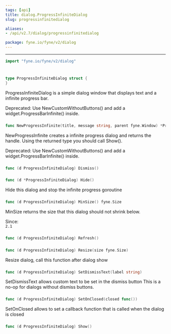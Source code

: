 ```yaml
---
tags: [api]
title: dialog.ProgressInfiniteDialog
slug: progressinfinitedialog

aliases:
- /api/v2.7/dialog/progressinfinitedialog

package: fyne.io/fyne/v2/dialog
---
```



---
```go
import "fyne.io/fyne/v2/dialog"
```

#

###

```go
type ProgressInfiniteDialog struct {
}
```

ProgressInfiniteDialog is a simple dialog window that displays text and a infinite progress bar.


<div class="deprecated">
Deprecated: Use NewCustomWithoutButtons() and add a widget.ProgressBarInfinite() inside.</div>

###

```go
func NewProgressInfinite(title, message string, parent fyne.Window) *ProgressInfiniteDialog
```
NewProgressInfinite creates a infinite progress dialog and returns the handle. Using the returned type you should call Show().


<div class="deprecated">
Deprecated: Use NewCustomWithoutButtons() and add a widget.ProgressBarInfinite() inside.</div>

###

```go
func (d ProgressInfiniteDialog) Dismiss()
```

###

```go
func (d *ProgressInfiniteDialog) Hide()
```
Hide this dialog and stop the infinite progress goroutine

###

```go
func (d ProgressInfiniteDialog) MinSize() fyne.Size
```
MinSize returns the size that this dialog should not shrink below.


<div class="since">Since: <code>
2.1</code></div>

###

```go
func (d ProgressInfiniteDialog) Refresh()
```

###

```go
func (d ProgressInfiniteDialog) Resize(size fyne.Size)
```
Resize dialog, call this function after dialog show

###

```go
func (d ProgressInfiniteDialog) SetDismissText(label string)
```
SetDismissText allows custom text to be set in the dismiss button This is a no-op for dialogs without dismiss buttons.

###

```go
func (d ProgressInfiniteDialog) SetOnClosed(closed func())
```
SetOnClosed allows to set a callback function that is called when the dialog is closed

###

```go
func (d ProgressInfiniteDialog) Show()
```
